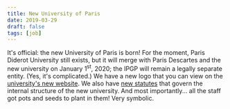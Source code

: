 ```yaml
---
title: New University of Paris
date: 2019-03-29
draft: false
tags: [job]
---
```


It's official: the new University of Paris is born!
For the moment, Paris Diderot University still exists, but it will merge with Paris Descartes and the new university on January 1<sup>st</sup>, 2020; the IPGP will remain a legally separate entity.
(Yes, it's complicated.)
We have a new logo that you can view on the [university's new website](https://u-paris.fr).
We also have [new statutes](https://www.legifrance.gouv.fr/affichTexte.do?cidTexte=JORFTEXT000038252458&dateTexte=20190329) that govern the internal structure of the new university.
And most importantly... all the staff got pots and seeds to plant in them!
Very symbolic.
